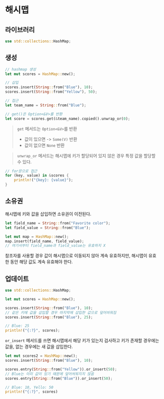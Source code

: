 # 해시맵

## 라이브러리

``` rust
use std::collections::HashMap;
```

## 생성

```rust
// hashmap 생성
let mut scores = HashMap::new();

// 삽입
scores.insert(String::from("Blue"), 10);
scores.insert(String::from("Yellow"), 50);

// 접근
let team_name = String::from("Blue");

// get()은 Option<&V>를 반환
let score = scores.get(&team_name).copied().unwrap_or(0);
```

> `get` 메서드는 `Option<&V>`를 반환
>
> - 값이 있으면 -> `Some(V)` 반환
> - 값이 없으면 `None` 반환

> `unwrap_or` 메서드는 해시맵에 키가 할당되어 있지 않은 경우 특정 값을 할당할 수 있다.

``` rust
// for문으로 접근  
for (key, value) in &scores {
    println!("{key}: {value}");
}
```

## 소유권

해시맵에 키와 값을 삽입하면 소유권이 이전된다. 

```rust
let field_name = String::from("Favorite color");
let field_value = String::from("Blue");

let mut map = HashMap::new();
map.insert(field_name, field_value);
// 여기서부터 field_name과 field_value는 유효하지 X
```

참조자를 사용할 경우 값이 해시맵으로 이동되지 않아 계속 유효하지만, 해시맵이 유효한 동안 해당 값도 계속 유효해야 한다.

## 업데이트

``` rust
use std::collections::HashMap;

let mut scores = HashMap::new();

scores.insert(String::from("Blue"), 10);
// 같은 키에 값을 삽입할 경우 마지막에 삽입한 값으로 덮어씌워짐
scores.insert(String::from("Blue"), 25);

// Blue: 25
println!("{:?}", scores);
```

`or_insert`  메서드를 쓰면 해시맵에서 해당 키가 있는지 검사하고 키가 존재할 경우에는 값을, 없는 경우에는 새 값을 삽입한다.

``` rust
let mut scores2 = HashMap::new();
scores.insert(String::from("Blue"), 10);

scores.entry(String::from("Yellow")).or_insert(50);
// Blue는 이미 값이 있기 때문에 덮어씌워지지 않음
scores.entry(String::from("Blue")).or_insert(50);

// Blue: 10, Yello: 50
println!("{:?}", scores)
```


